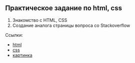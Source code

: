 ## Практическое задание по html, css
1. Знакомство c HTML, CSS
2. Создание аналога страницы вопроса со Stackoverflow

Ссылки:
* [html]()
* [css]()
* [картинка]()
